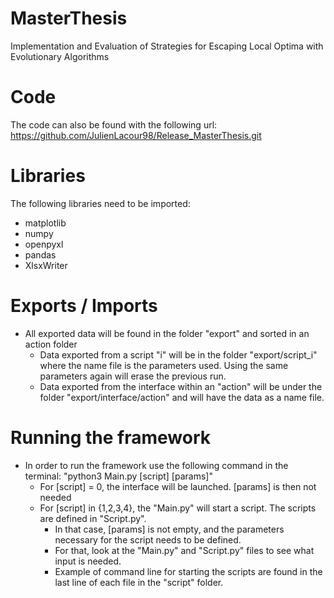 # MasterThesis
Implementation and Evaluation of Strategies for Escaping Local Optima with Evolutionary Algorithms

# Code
The code can also be found with the following url: https://github.com/JulienLacour98/Release_MasterThesis.git

# Libraries
The following libraries need to be imported:
- matplotlib
- numpy
- openpyxl
- pandas
- XlsxWriter

# Exports / Imports
- All exported data will be found in the folder "export" and sorted in an action folder
  - Data exported from a script "i" will be in the folder "export/script_i" where the name file is the parameters used. Using the same parameters again will erase the previous run. 
  - Data exported from the interface within an "action" will be under the folder "export/interface/action" and will have the data as a name file.

# Running the framework
- In order to run the framework use the following command in the terminal: "python3 Main.py [script] [params]"
  - For [script] = 0, the interface will be launched. [params] is then not needed
  - For [script] in {1,2,3,4}, the "Main.py" will start a script. The scripts are defined in "Script.py".
    - In that case, [params] is not empty, and the parameters necessary for the script needs to be defined.
    - For that, look at the "Main.py" and "Script.py" files to see what input is needed.
    - Example of command line for starting the scripts are found in the last line of each file in the "script" folder.